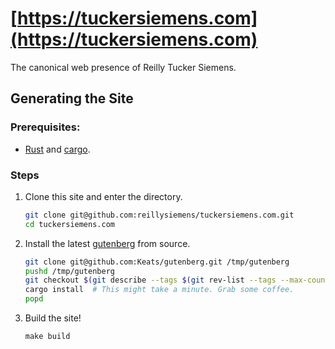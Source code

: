 # [https://tuckersiemens.com](https://tuckersiemens.com)

The canonical web presence of Reilly Tucker Siemens.

## Generating the Site

### Prerequisites:
- [Rust] and [cargo].

### Steps
1. Clone this site and enter the directory.
   ```bash
   git clone git@github.com:reillysiemens/tuckersiemens.com.git
   cd tuckersiemens.com
   ```
2. Install the latest [gutenberg] from source.
   ```bash
   git clone git@github.com:Keats/gutenberg.git /tmp/gutenberg
   pushd /tmp/gutenberg
   git checkout $(git describe --tags $(git rev-list --tags --max-count=1))
   cargo install  # This might take a minute. Grab some coffee.
   popd
   ```
3. Build the site!
   ```
   make build
   ```

[Rust]: https://www.rust-lang.org
[cargo]: https://crates.io/install
[gutenberg]: https://github.com/Keats/gutenberg
